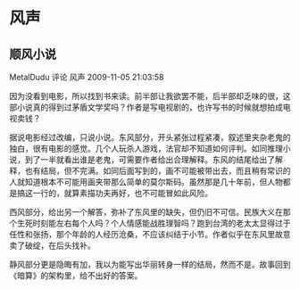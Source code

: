 # 风声

## 顺风小说

MetalDudu 评论 风声   2009-11-05 21:03:58

因为没看到电影，所以找到书来读。前半部让我欲罢不能，后半部却乏味的很，这部小说真的得到过茅盾文学奖吗？作者是写电视剧的，也许写书的时候就想拍成电视卖钱？

据说电影经过改编，只说小说。东风部分，开头紧张过程紧凑，叙述里夹杂老鬼的独白，很有电影的感觉。几个人玩杀人游戏，法官却不知道如何评判。如同推理小说，到了一半就看出谁是老鬼，可需要作者给出合理解释。东风的结尾给出了解释，也有结局，但不完满。如同后面写到的，画不可能被带出去，而且稍有常识的人就知道根本不可能用画夹带那么简单的莫尔斯码。虽然那是几十年前，但人物都是搞这一行的，就算素描功夫再好，也不可能冒如此风险。

西风部分，给出另一个解答，弥补了东风里的缺失，但仍旧不可信。民族大义在那个生死时刻能左右每个人吗？个人情感能战胜理智吗？跑到台湾的老太太显得过于任性和张扬，那个年龄的人经历沧桑，不应该纠结于小节。作者似乎在东风里故意卖了破绽，在后头找补。

静风部分更是隐晦有加，我以为能写出华丽转身一样的结局，然而不是。故事回到《暗算》的架构里，给不出好的答案。
